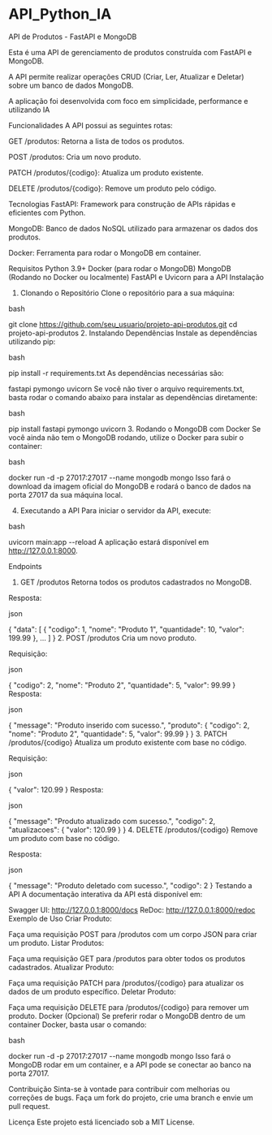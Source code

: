 # API_Python_IA

API de Produtos - FastAPI e MongoDB

Esta é uma API de gerenciamento de produtos construída com FastAPI e MongoDB. 

A API permite realizar operações CRUD (Criar, Ler, Atualizar e Deletar) sobre um banco de dados MongoDB.

A aplicação foi desenvolvida com foco em simplicidade, performance e utilizando IA

Funcionalidades
A API possui as seguintes rotas:

GET /produtos: Retorna a lista de todos os produtos.

POST /produtos: Cria um novo produto.

PATCH /produtos/{codigo}: Atualiza um produto existente.

DELETE /produtos/{codigo}: Remove um produto pelo código.

Tecnologias
FastAPI: Framework para construção de APIs rápidas e eficientes com Python.

MongoDB: Banco de dados NoSQL utilizado para armazenar os dados dos produtos.

Docker: Ferramenta para rodar o MongoDB em container.

Requisitos
Python 3.9+
Docker (para rodar o MongoDB)
MongoDB (Rodando no Docker ou localmente)
FastAPI e Uvicorn para a API
Instalação
1. Clonando o Repositório
Clone o repositório para a sua máquina:

bash

git clone https://github.com/seu_usuario/projeto-api-produtos.git
cd projeto-api-produtos
2. Instalando Dependências
Instale as dependências utilizando pip:

bash

pip install -r requirements.txt
As dependências necessárias são:

fastapi
pymongo
uvicorn
Se você não tiver o arquivo requirements.txt, basta rodar o comando abaixo para instalar as dependências diretamente:

bash

pip install fastapi pymongo uvicorn
3. Rodando o MongoDB com Docker
Se você ainda não tem o MongoDB rodando, utilize o Docker para subir o container:

bash

docker run -d -p 27017:27017 --name mongodb mongo
Isso fará o download da imagem oficial do MongoDB e rodará o banco de dados na porta 27017 da sua máquina local.

4. Executando a API
Para iniciar o servidor da API, execute:

bash

uvicorn main:app --reload
A aplicação estará disponível em http://127.0.0.1:8000.

Endpoints
1. GET /produtos
Retorna todos os produtos cadastrados no MongoDB.

Resposta:

json

{
  "data": [
    {
      "codigo": 1,
      "nome": "Produto 1",
      "quantidade": 10,
      "valor": 199.99
    },
    ...
  ]
}
2. POST /produtos
Cria um novo produto.

Requisição:

json

{
  "codigo": 2,
  "nome": "Produto 2",
  "quantidade": 5,
  "valor": 99.99
}
Resposta:

json

{
  "message": "Produto inserido com sucesso.",
  "produto": {
    "codigo": 2,
    "nome": "Produto 2",
    "quantidade": 5,
    "valor": 99.99
  }
}
3. PATCH /produtos/{codigo}
Atualiza um produto existente com base no código.

Requisição:

json

{
  "valor": 120.99
}
Resposta:

json

{
  "message": "Produto atualizado com sucesso.",
  "codigo": 2,
  "atualizacoes": {
    "valor": 120.99
  }
}
4. DELETE /produtos/{codigo}
Remove um produto com base no código.

Resposta:

json

{
  "message": "Produto deletado com sucesso.",
  "codigo": 2
}
Testando a API
A documentação interativa da API está disponível em:

Swagger UI: http://127.0.0.1:8000/docs
ReDoc: http://127.0.0.1:8000/redoc
Exemplo de Uso
Criar Produto:

Faça uma requisição POST para /produtos com um corpo JSON para criar um produto.
Listar Produtos:

Faça uma requisição GET para /produtos para obter todos os produtos cadastrados.
Atualizar Produto:

Faça uma requisição PATCH para /produtos/{codigo} para atualizar os dados de um produto específico.
Deletar Produto:

Faça uma requisição DELETE para /produtos/{codigo} para remover um produto.
Docker (Opcional)
Se preferir rodar o MongoDB dentro de um container Docker, basta usar o comando:

bash

docker run -d -p 27017:27017 --name mongodb mongo
Isso fará o MongoDB rodar em um container, e a API pode se conectar ao banco na porta 27017.

Contribuição
Sinta-se à vontade para contribuir com melhorias ou correções de bugs. Faça um fork do projeto, crie uma branch e envie um pull request.

Licença
Este projeto está licenciado sob a MIT License.
